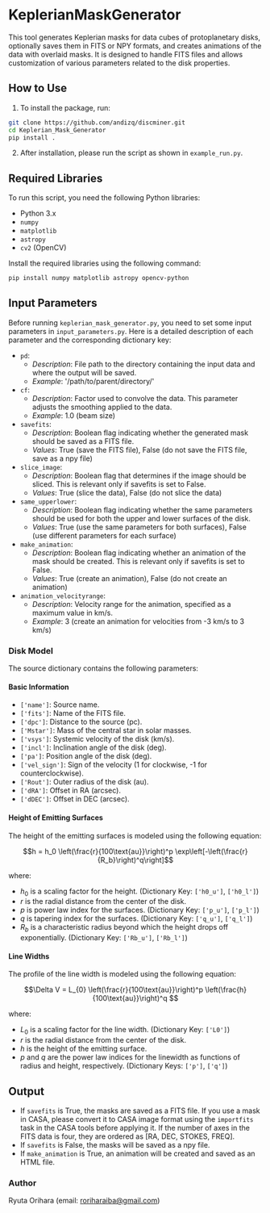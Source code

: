 # KeplerianMaskGenerator

This tool generates Keplerian masks for data cubes of protoplanetary disks, optionally saves them in FITS or NPY formats, and creates animations of the data with overlaid masks. It is designed to handle FITS files and allows customization of various parameters related to the disk properties.

## How to Use

1. To install the package, run:
```bash
git clone https://github.com/andizq/discminer.git
cd Keplerian_Mask_Generator
pip install .
```
2. After installation, please run the script as shown in `example_run.py`.


## Required Libraries

To run this script, you need the following Python libraries:

- Python 3.x
- `numpy`
- `matplotlib`
- `astropy`
- `cv2` (OpenCV)

Install the required libraries using the following command:
```bash
pip install numpy matplotlib astropy opencv-python
```

## Input Parameters

Before running `keplerian_mask_generator.py`, you need to set some input parameters in `input_parameters.py`.  Here is a detailed description of each parameter and the corresponding dictionary key:

- `pd`:
   - *Description*: File path to the directory containing the input data and where the output will be saved.
   - *Example*: '/path/to/parent/directory/'
- `cf`:
   - *Description*: Factor used to convolve the data. This parameter adjusts the smoothing applied to the data.
   - *Example*: 1.0 (beam size)
- `savefits`:
   - *Description*: Boolean flag indicating whether the generated mask should be saved as a FITS file.
   - *Values*: True (save the FITS file), False (do not save the FITS file, save as a npy file)
- `slice_image`:
   - *Description*: Boolean flag that determines if the image should be sliced. This is relevant only if savefits is set to False.
   - *Values*: True (slice the data), False (do not slice the data)
- `same_upperlower`:
   - *Description*: Boolean flag indicating whether the same parameters should be used for both the upper and lower surfaces of the disk.
   - *Values*: True (use the same parameters for both surfaces), False (use different parameters for each surface)
- `make_animation`:
   - *Description*: Boolean flag indicating whether an animation of the mask should be created. This is relevant only if savefits is set to False.
   - *Values*: True (create an animation), False (do not create an animation)
- `animation_velocityrange`:
   - *Description*: Velocity range for the animation, specified as a maximum value in km/s.
   - *Example*: 3 (create an animation for velocities from -3 km/s to 3 km/s)

### Disk Model
The source dictionary contains the following parameters:

#### Basic Information
- `['name']`: Source name.
- `['fits']`: Name of the FITS file.
- `['dpc']`: Distance to the source (pc).
- `['Mstar']`: Mass of the central star in solar masses.
- `['vsys']`: Systemic velocity of the disk (km/s).
- `['incl']`: Inclination angle of the disk (deg).
- `['pa']`: Position angle of the disk (deg).
- `['vel_sign']`: Sign of the velocity (1 for clockwise, -1 for counterclockwise).
- `['Rout']`: Outer radius of the disk (au).
- `['dRA']`: Offset in RA (arcsec).
- `['dDEC']`: Offset in DEC (arcsec).

#### Height of Emitting Surfaces

The height of the emitting surfaces is modeled using the following equation:

$$h = h_0 \left(\frac{r}{100\text{au}}\right)^p
\exp\left[-\left(\frac{r}{R_b}\right)^q\right]$$

where:
- $h_0$ is a scaling factor for the height. (Dictionary Key: `['h0_u']`, `['h0_l']`)
- $r$ is the radial distance from the center of the disk.
- $p$ is power law index for the surfaces. (Dictionary Key: `['p_u']`, `['p_l']`)
- $q$ is tapering index for the surfaces. (Dictionary Key: `['q_u']`, `['q_l']`)
- $R_b$ is a characteristic radius beyond which the height drops off exponentially. (Dictionary Key: `['Rb_u']`, `['Rb_l']`)

#### Line Widths
The profile of the line width is modeled using the following equation:

$$\Delta V = L_{0} \left(\frac{r}{100\text{au}}\right)^p
\left(\frac{h}{100\text{au}}\right)^q $$

where:
- $L_{0}$ is a scaling factor for the line width. (Dictionary Key: `['L0']`)
- $r$ is the radial distance from the center of the disk.
- $h$ is the height of the emitting surface.
- $p$ and $q$ are the power law indices for the linewidth as functions of radius and height, respectively. (Dictionary Keys: `['p']`, `['q']`)

## Output
- If `savefits` is True, the masks are saved as a FITS file. If you use a mask in CASA, please convert it to CASA image format using the `importfits` task in the CASA tools before applying it. If the number of axes in the FITS data is four, they are ordered as [RA, DEC, STOKES, FREQ].
- If `savefits` is False, the masks will be saved as a npy file.
- If `make_animation` is True, an animation will be created and saved as an HTML file.

### Author
Ryuta Orihara (email: roriharaiba@gmail.com)
